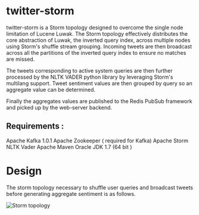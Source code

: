 # twitter-storm

twitter-storm is a Storm topology designed to overcome the single node limitation of Lucene Luwak. The Storm topology effectively distributes the core abstraction of Luwak, the inverted query index, across multiple nodes using Storm's shuffle stream grouping. Incoming tweets are then broadcast across all the partitions of the inverted query index to ensure no matches are missed.

The tweets corresponding to active system queries are then further processed by the NLTK VADER python library by leveraging Storm's multilang support. Tweet sentiment values are then grouped by query so an aggregate value can be determined.

Finally the aggregates values are published to the Redis PubSub framework and picked up by the web-server backend.

## Requirements :

Apache Kafka 1.0.1
Apache Zookeeper ( required for Kafka)
Apache Storm
NLTK Vader
Apache Maven
Oracle JDK 1.7 (64 bit )

# Design

The storm topology necessary to shuffle user queries and broadcast tweets before generating aggregate sentiment is as follows.

![Storm topology](https://github.com/zubairsaiyed/TwtrTrkr/blob/master/images/topology.png)
